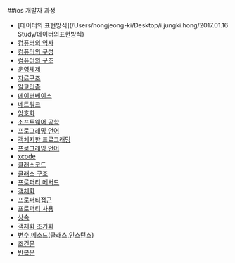 ##ios 개발자 과정
* [데이터의 표현방식](/Users/hongjeong-ki/Desktop/i.jungki.hong/2017.01.16 Study/데이터의표현방식)
* [컴퓨터의 역사]()
* [컴퓨터의 구성]()
* [컴퓨터의 구조]()
* [운영체제]()
* [자료구조]()
* [알고리즘]()
* [데이터베이스]()
* [네트워크]()
* [암호화]()
* [소프트웨어 공학]()
* [프로그래밍 언어]()
* [객체지향 프로그래밍]()
* [프로그래밍 언어]()
* [xcode]()
* [클래스코드]()
* [클래스 구조]()
* [프로퍼티 메서드]()
* [객체화]()
* [프로퍼티접근]()
* [프로퍼티 사용]()
* [상속]()
* [객체화 초기화]()
* [변수,메소드(클래스,인스턴스)]()
* [조건문]()
* [반복문]()